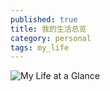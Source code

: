 ```yaml
---
published: true
title: 我的生活总览
category: personal
tags: my_life
---
```


![My Life at a Glance](https://goooooouwa.fun:8143/static/images/my-life-at-a-glance.png)

